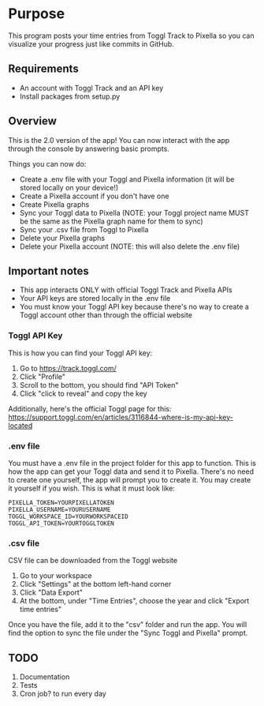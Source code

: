 # Purpose
This program posts your time entries from Toggl Track to Pixella so you can visualize your progress just like commits in GitHub.

## Requirements
- An account with Toggl Track and an API key
- Install packages from setup.py 

## Overview
This is the 2.0 version of the app! You can now interact with the app through the console by answering basic prompts. 

Things you can now do:
- Create a .env file with your Toggl and Pixella information (it will be stored locally on your device!)
- Create a Pixella account if you don't have one
- Create Pixella graphs
- Sync your Toggl data to Pixella (NOTE: your Toggl project name MUST be the same as the Pixella graph name for them to sync)
- Sync your .csv file from Toggl to Pixella
- Delete your Pixella graphs
- Delete your Pixella account (NOTE: this will also delete the .env file)

## Important notes
- This app interacts ONLY with official Toggl Track and Pixella APIs
- Your API keys are stored locally in the .env file
- You must know your Toggl API key because there's no way to create a Toggl account other than through the official website

### Toggl API Key
This is how you can find your Toggl API key:
1. Go to https://track.toggl.com/
2. Click "Profile"
3. Scroll to the bottom, you should find "API Token"
4. Click "click to reveal" and copy the key

Additionally, here's the official Toggl page for this: https://support.toggl.com/en/articles/3116844-where-is-my-api-key-located

### .env file
You must have a .env file in the project folder for this app to function. 
This is how the app can get your Toggl data and send it to Pixella.
There's no need to create one yourself, the app will prompt you to create it.
You may create it yourself if you wish.
This is what it must look like:

```
PIXELLA_TOKEN=YOURPIXELLATOKEN
PIXELLA_USERNAME=YOURUSERNAME
TOGGL_WORKSPACE_ID=YOURWORKSPACEID
TOGGL_API_TOKEN=YOURTOGGLTOKEN
```

### .csv file
CSV file can be downloaded from the Toggl website
1. Go to your workspace
2. Click "Settings" at the bottom left-hand corner
3. Click "Data Export"
4. At the bottom, under "Time Entries", choose the year and click "Export time entries"

Once you have the file, add it to the "csv" folder and run the app. You will find the option to sync the file under the "Sync Toggl and Pixella" prompt.

## TODO
1. Documentation
2. Tests
3. Cron job? to run every day
